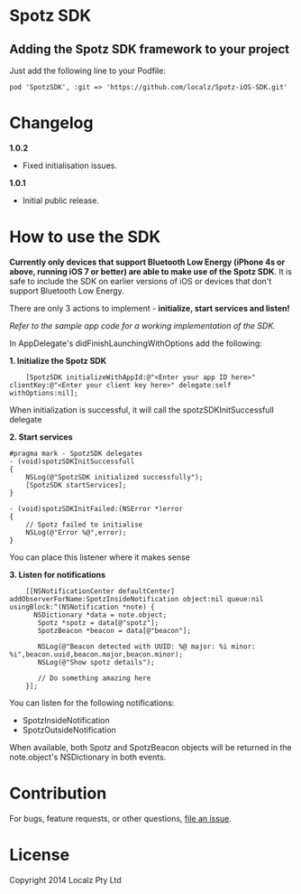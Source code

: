 Spotz SDK
==========

## Adding the Spotz SDK framework to your project

Just add the following line to your Podfile:
```
pod 'SpotzSDK', :git => 'https://github.com/localz/Spotz-iOS-SDK.git'
```

Changelog
=========
**1.0.2**
* Fixed initialisation issues.

**1.0.1**
* Initial public release.

How to use the SDK
==================

**Currently only devices that support Bluetooth Low Energy (iPhone 4s or above, running iOS 7 or better) are able to make use of the Spotz SDK**. It is safe to include the SDK on earlier versions of iOS or devices that don't support Bluetooth Low Energy. 

There are only 3 actions to implement - **initialize, start services and listen!**

*Refer to the sample app code for a working implementation of the SDK.*

In AppDelegate's didFinishLaunchingWithOptions add the following:

**1. Initialize the Spotz SDK**

```
    [SpotzSDK initializeWithAppId:@"<Enter your app ID here>" clientKey:@"<Enter your client key here>" delegate:self withOptions:nil];

```

When initialization is successful, it will call the spotzSDKInitSuccessfull delegate

**2. Start services**

```
#pragma mark - SpotzSDK delegates
- (void)spotzSDKInitSuccessfull
{
    NSLog(@"SpotzSDK initialized successfully");
    [SpotzSDK startServices];
}

- (void)spotzSDKInitFailed:(NSError *)error
{
	// Spotz failed to initialise
    NSLog(@"Error %@",error);
}
```

You can place this listener where it makes sense

**3. Listen for notifications**
```
    [[NSNotificationCenter defaultCenter] addObserverForName:SpotzInsideNotification object:nil queue:nil usingBlock:^(NSNotification *note) {
      NSDictionary *data = note.object;
       Spotz *spotz = data[@"spotz"];
       SpotzBeacon *beacon = data[@"beacon"];
       
       NSLog(@"Beacon detected with UUID: %@ major: %i minor: %i",beacon.uuid,beacon.major,beacon.minor);
       NSLog(@"Show spotz details");

       // Do something amazing here
    }];
```

You can listen for the following notifications:

- SpotzInsideNotification
- SpotzOutsideNotification

When available, both Spotz and SpotzBeacon objects will be returned in the note.object's NSDictionary in both events.

Contribution
============

For bugs, feature requests, or other questions, [file an issue](https://github.com/localz/Spotz-iOS-SDK/issues/new).

License
=======

Copyright 2014 Localz Pty Ltd

